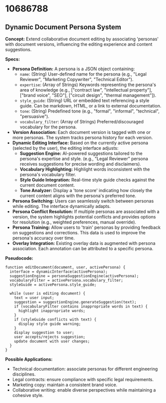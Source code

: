 # 10686788

## Dynamic Document Persona System

**Concept:** Extend collaborative document editing by associating 'personas' with document versions, influencing the editing experience and content suggestions.

**Specs:**

*   **Persona Definition:** A persona is a JSON object containing:
    *   `name`: (String) User-defined name for the persona (e.g., "Legal Reviewer", "Marketing Copywriter", "Technical Editor").
    *   `expertise`: (Array of Strings) Keywords representing the persona's area of knowledge (e.g., ["contract law", "intellectual property"], ["brand voice", "SEO"], ["circuit design", "thermal management"]).
    *   `style_guide`: (String) URL or embedded text referencing a style guide.  Can be markdown, HTML, or a link to external documentation.
    *   `tone`: (String)  Predefined tone (e.g., "formal", "informal", "technical", "persuasive").
    *   `vocabulary_filter`: (Array of Strings) Preferred/discouraged vocabulary for the persona.
*   **Version Association:** Each document version is tagged with one or more personas.  The system tracks persona history for each version.
*   **Dynamic Editing Interface:** Based on the currently active persona (selected by the user), the editing interface adjusts:
    *   **Suggestion Engine:** AI-powered suggestions tailored to the persona's expertise and style.  (e.g., "Legal Reviewer" persona receives suggestions for precise wording and disclaimers).
    *   **Vocabulary Highlighting:** Highlight words inconsistent with the persona's vocabulary filter.
    *   **Style Guide Integration:**  Real-time style guide checks against the current document content.
    *   **Tone Analyzer:**  Display a 'tone score' indicating how closely the current content aligns with the persona's preferred tone.
*   **Persona Switching:** Users can seamlessly switch between personas while editing. The interface dynamically adapts.
*   **Persona Conflict Resolution:** If multiple personas are associated with a version, the system highlights potential conflicts and provides options for resolution (e.g., weighted preferences, manual override).
*   **Persona Training:** Allow users to 'train' personas by providing feedback on suggestions and corrections.  This data is used to improve the persona's accuracy over time.
* **Overlay Integration:** Existing overlay data is augmented with persona association. Each annotation can be attributed to a specific persona.

**Pseudocode:**

```
function editDocument(document, user, activePersona) {
  interface = dynamicInterface(activePersona);
  suggestionEngine = personaSuggestionEngine(activePersona);
  vocabularyFilter = activePersona.vocabulary_filter;
  styleGuide = activePersona.style_guide;

  while (user is editing document) {
    text = user input;
    suggestion = suggestionEngine.generateSuggestion(text);
    if (vocabularyFilter contains inappropriate words in text) {
      highlight inappropriate words;
    }
    if (styleGuide conflicts with text) {
      display style guide warning;
    }
    display suggestion to user;
    user accepts/rejects suggestion;
    update document with user changes;
  }
}
```

**Possible Applications:**

*   Technical documentation: associate personas for different engineering disciplines.
*   Legal contracts: ensure compliance with specific legal requirements.
*   Marketing copy: maintain a consistent brand voice.
*   Collaborative writing: enable diverse perspectives while maintaining a cohesive style.